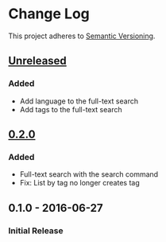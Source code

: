 # Change Log

This project adheres to [Semantic Versioning](http://semver.org/).

## [Unreleased]
### Added
- Add language to the full-text search
- Add tags to the full-text search

## [0.2.0]
### Added
- Full-text search with the search command
- Fix: List by tag no longer creates tag

## 0.1.0 - 2016-06-27
### Initial Release

[Unreleased]: https://github.com/hoop33/limo/compare/v0.2.0...HEAD
[0.2.0]: https://github.com/hoop33/limo/compare/v0.1.0...v0.2.0
